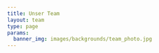 ```yaml
---
title: Unser Team
layout: team
type: page
params:
  banner_img: images/backgrounds/team_photo.jpg
---
```

